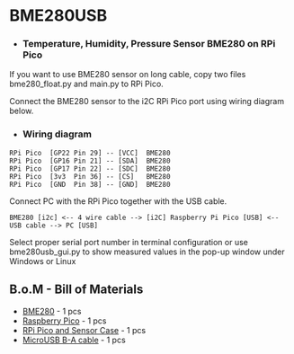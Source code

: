 # BME280USB

- ### Temperature, Humidity, Pressure Sensor BME280 on RPi Pico
If you want to use BME280 sensor on long cable, copy two files bme280_float.py and main.py to RPi Pico.

Connect the BME280 sensor to the i2C RPi Pico port using wiring diagram below.

 - ### Wiring diagram
```
RPi Pico  [GP22 Pin 29] -- [VCC]  BME280
RPi Pico  [GP16 Pin 21] -- [SDA]  BME280
RPi Pico  [GP17 Pin 22] -- [SDC]  BME280
RPi Pico  [3v3  Pin 36] -- [CS]   BME280
RPi Pico  [GND  Pin 38] -- [GND]  BME280
```
Connect PC with the RPi Pico together with the USB cable.
```
BME280 [i2c] <-- 4 wire cable --> [i2C] Raspberry Pi Pico [USB] <-- USB cable --> PC [USB]
```

Select proper serial port number in terminal configuration or use bme280usb_gui.py to show measured values in the pop-up window under Windows or Linux


## B.o.M - Bill of Materials

* [BME280](https://botland.store/multifunctional-sensors/13463-bme-humidity-temperature-and-pressure-sensor-i2cspi-33v5v-waveshare-15231.html) - 1 pcs
* [Raspberry Pico](https://botland.store/raspberry-pi-pico-modules-and-kits/18767-raspberry-pi-pico-rp2040-arm-cortex-m0-0617588405587.html) - 1 pcs
* [RPi Pico and Sensor Case](https://www.tme.eu/pl/en/details/pp73g/enclosures-for-alarms-and-sensors/supertronic/) - 1 pcs
* [MicroUSB B-A cable](https://botland.store/usb-20-cables/6417-microusb-b-a-cable-in-white-braid-esperanza-eb181w-2m-5901299920107.html) - 1 pcs
